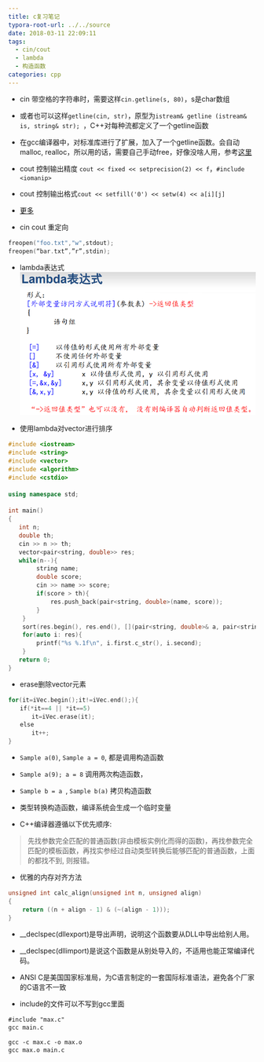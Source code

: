 ```yaml
---
title: c复习笔记
typora-root-url: ../../source
date: 2018-03-11 22:09:11
tags:
  - cin/cout
  - lambda
  - 构造函数
categories: cpp
---
```


- cin 带空格的字符串时，需要这样`cin.getline(s, 80)`，s是char数组
- 或者也可以这样`getline(cin, str)`，原型为`istream& getline (istream& is, string& str); `，C++对每种流都定义了一个getline函数
- 在gcc编译器中，对标准库进行了扩展，加入了一个getline函数。会自动malloc, realloc，所以用的话，需要自己手动free，好像没啥人用，参考[这里](https://www.cnblogs.com/xkfz007/archive/2012/08/01/2618366.html)

- cout 控制输出精度 `cout << fixed << setprecision(2) << f`，`#include <iomanip>`
- cout 控制输出格式`cout << setfill('0') << setw(4) << a[i][j]`
- [更多](https://blog.csdn.net/yockie/article/details/9104899)

- cin cout 重定向
```cpp
freopen("foo.txt","w",stdout); 
freopen(“bar.txt”,”r”,stdin);
```

- lambda表达式
![](/images/10535321.jpg "lambda!") 

- 使用lambda对vector进行排序
```cpp
#include <iostream>
#include <string>
#include <vector>
#include <algorithm>
#include <cstdio>

using namespace std;

int main()
{
   int n;
   double th;
   cin >> n >> th;
   vector<pair<string, double>> res;  
   while(n--){
        string name;
        double score;
        cin >> name >> score;
        if(score > th){
            res.push_back(pair<string, double>(name, score));
        }
    }
    sort(res.begin(), res.end(), [](pair<string, double>& a, pair<string, double>& b) {return a.second > b.second;});
    for(auto i: res){
        printf("%s %.1f\n", i.first.c_str(), i.second);
    }
   return 0;
}
```

- erase删除vector元素
```cpp
for(it=iVec.begin();it!=iVec.end();){
　　if(*it==4 || *it==5)
　　　　it=iVec.erase(it);
　　else
　　　　it++;
}
```

- `Sample a(0)`, `Sample a = 0`, 都是调用构造函数
- `Sample a(9); a = 8` 调用两次构造函数，
- `Sample b = a `, `Sample b(a)` 拷贝构造函数
- 类型转换构造函数，编译系统会生成一个临时变量


- C++编译器遵循以下优先顺序:
> 先找参数完全匹配的普通函数(非由模板实例化而得的函数)，再找参数完全匹配的模板函数，再找实参经过自动类型转换后能够匹配的普通函数，上面的都找不到, 则报错。

- 优雅的内存对齐方法
```c
unsigned int calc_align(unsigned int n, unsigned align)
{
    return ((n + align - 1) & (~(align - 1)));
}
```

- __declspec(dllexport)是导出声明，说明这个函数要从DLL中导出给别人用。
- __declspec(dllimport)是说这个函数是从别处导入的，不适用也能正常编译代码。

- ANSI C是美国国家标准局，为C语言制定的一套国际标准语法，避免各个厂家的C语言不一致
- include的文件可以不写到gcc里面

```
#include "max.c"
gcc main.c
```

```
gcc -c max.c -o max.o
gcc max.o main.c
```